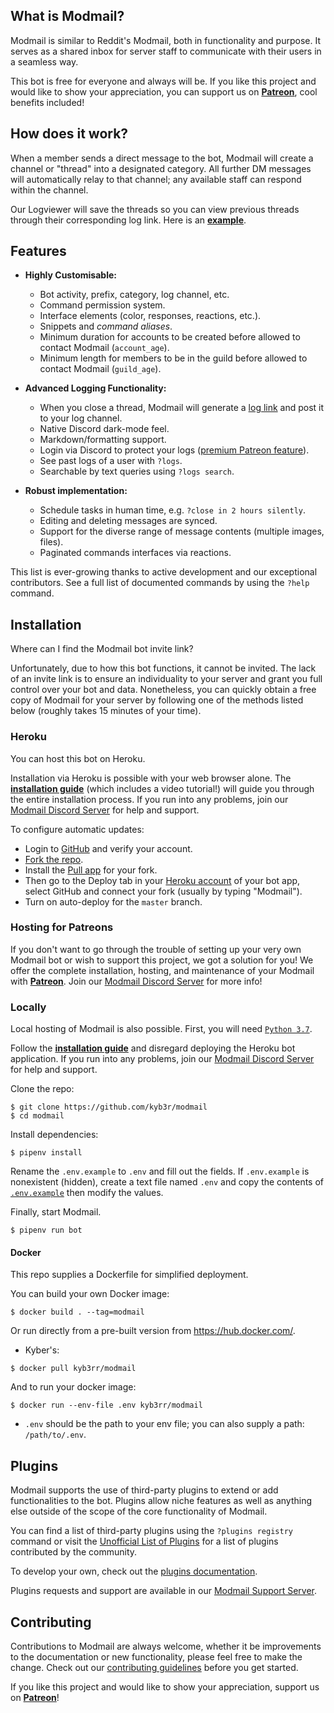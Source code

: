 
## What is Modmail?

Modmail is similar to Reddit's Modmail, both in functionality and purpose. It serves as a shared inbox for server staff to communicate with their users in a seamless way.

This bot is free for everyone and always will be. If you like this project and would like to show your appreciation, you can support us on **[Patreon](https://www.patreon.com/kyber)**, cool benefits included! 

## How does it work?

When a member sends a direct message to the bot, Modmail will create a channel or "thread" into a designated category. All further DM messages will automatically relay to that channel; any available staff can respond within the channel.

Our Logviewer will save the threads so you can view previous threads through their corresponding log link. Here is an [**example**](https://logs.modmail.dev/example).

## Features

* **Highly Customisable:**
  * Bot activity, prefix, category, log channel, etc.
  * Command permission system.
  * Interface elements (color, responses, reactions, etc.).
  * Snippets and *command aliases*.
  * Minimum duration for accounts to be created before allowed to contact Modmail (`account_age`).
  * Minimum length for members to be in the guild before allowed to contact Modmail (`guild_age`). 

* **Advanced Logging Functionality:**
  * When you close a thread, Modmail will generate a [log link](https://logs.modmail.dev/example) and post it to your log channel.
  * Native Discord dark-mode feel.
  * Markdown/formatting support.
  * Login via Discord to protect your logs ([premium Patreon feature](https://patreon.com/kyber)).
  * See past logs of a user with `?logs`.
  * Searchable by text queries using `?logs search`.

* **Robust implementation:**
  * Schedule tasks in human time, e.g. `?close in 2 hours silently`.
  * Editing and deleting messages are synced.
  * Support for the diverse range of message contents (multiple images, files).
  * Paginated commands interfaces via reactions.

This list is ever-growing thanks to active development and our exceptional contributors. See a full list of documented commands by using the `?help` command.

## Installation

Where can I find the Modmail bot invite link? 

Unfortunately, due to how this bot functions, it cannot be invited. The lack of an invite link is to ensure an individuality to your server and grant you full control over your bot and data. Nonetheless, you can quickly obtain a free copy of Modmail for your server by following one of the methods listed below (roughly takes 15 minutes of your time).

### Heroku

You can host this bot on Heroku.

Installation via Heroku is possible with your web browser alone. 
The [**installation guide**](https://github.com/kyb3r/modmail/wiki/Installation) (which includes a video tutorial!) will guide you through the entire installation process. If you run into any problems, join our [Modmail Discord Server](https://discord.gg/etJNHCQ) for help and support.

To configure automatic updates:
 - Login to [GitHub](https://github.com/) and verify your account.
 - [Fork the repo](https://github.com/kyb3r/modmail/fork).
 - Install the [Pull app](https://github.com/apps/pull) for your fork. 
 - Then go to the Deploy tab in your [Heroku account](https://dashboard.heroku.com/apps) of your bot app, select GitHub and connect your fork (usually by typing "Modmail"). 
 - Turn on auto-deploy for the `master` branch.

### Hosting for Patreons

If you don't want to go through the trouble of setting up your very own Modmail bot or wish to support this project, we got a solution for you! We offer the complete installation, hosting, and maintenance of your Modmail with [**Patreon**](https://patreon.com/kyber). Join our [Modmail Discord Server](https://discord.gg/etJNHCQ) for more info! 

### Locally

Local hosting of Modmail is also possible. First, you will need [`Python 3.7`](https://www.python.org/downloads/release/python-376/).

Follow the [**installation guide**](https://github.com/kyb3r/modmail/wiki/Installation) and disregard deploying the Heroku bot application. If you run into any problems, join our [Modmail Discord Server](https://discord.gg/etJNHCQ) for help and support.

Clone the repo:

```console
$ git clone https://github.com/kyb3r/modmail
$ cd modmail
```

Install dependencies:

```console
$ pipenv install
```

Rename the `.env.example` to `.env` and fill out the fields. If `.env.example` is nonexistent (hidden), create a text file named `.env` and copy the contents of [`.env.example`](https://raw.githubusercontent.com/kyb3r/modmail/master/.env.example) then modify the values.

Finally, start Modmail.

```console
$ pipenv run bot
```

#### Docker

This repo supplies a Dockerfile for simplified deployment. 

You can build your own Docker image:

```console
$ docker build . --tag=modmail
```

Or run directly from a pre-built version from https://hub.docker.com/.

- Kyber's:

```console
$ docker pull kyb3rr/modmail
```

And to run your docker image:

```console
$ docker run --env-file .env kyb3rr/modmail
```
- `.env` should be the path to your env file; you can also supply a path: `/path/to/.env`.


## Plugins

Modmail supports the use of third-party plugins to extend or add functionalities to the bot.
Plugins allow niche features as well as anything else outside of the scope of the core functionality of Modmail. 

You can find a list of third-party plugins using the `?plugins registry`  command or visit the [Unofficial List of Plugins](https://github.com/kyb3r/modmail/wiki/Unofficial-List-of-Plugins) for a list of plugins contributed by the community.

To develop your own, check out the [plugins documentation](https://github.com/kyb3r/modmail/wiki/Plugins).

Plugins requests and support are available in our [Modmail Support Server](https://discord.gg/j5e9p8w).

## Contributing

Contributions to Modmail are always welcome, whether it be improvements to the documentation or new functionality, please feel free to make the change. Check out our [contributing guidelines](https://github.com/kyb3r/modmail/blob/master/.github/CONTRIBUTING.md) before you get started.

If you like this project and would like to show your appreciation, support us on **[Patreon](https://www.patreon.com/kyber)**!

